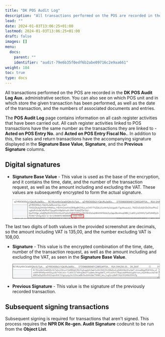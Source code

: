 ```yaml
---
title: "DK POS Audit Log"
description: "All transactions performed on the POS are recorded in the DK POS Audit Log Aux. administrative section."
lead: ""
date: 2024-01-03T13:06:25+01:00
lastmod: 2024-01-03T13:06:25+01:00
draft: false
images: []
menu:
  docs:
    parent: ""
    identifier: "audit-79e6b35f0edf6b2abe09716c2e9aa661"
weight: 184
toc: true
type: docs
---
```


All transactions performed on the POS are recorded in the **DK POS Audit Log Aux.** administrative section. You can also see on which POS unit and in which store the given transaction has been performed, as well as the date of the transaction, and the numbers of associated documents and entries.

The **POS Audit Log** page contains information on all cash register activities that have been carried out. All cash register activities linked to POS transactions have the same number as the transactions they are linked to - **Acted on POS Entry No.** and **Acted on POS Entry Fiscal No.**. In addition  to this, the sales and return transactions have the accompanying signature displayed in the **Signature Base Value**, **Signature**, and the **Previous Signature** columns.

## Digital signatures

- **Signature Base Value** - This value is used as the base of the encryption, and it contains the time, date, and the number of the transaction request, as well as the amount including and excluding the VAT. These values are subsequently encrypted to form the actual signature.

   ![signature_base](Images/signature_base.PNG)

The last two digits of both values in the provided screenshot are decimals, so the amount including VAT is 135,00, and the number excluding VAT is 108,00.

- **Signature** - This value is the encrypted combination of the time, date, number of the transaction request, as well as the amount including and excluding the VAT, as seen in the **Signature Base Value**.

   ![signature_actual](Images/signature_actual.PNG)

- **Previous Signature** - This value is the signature of the previously recorded transaction.

## Subsequent signing transactions

Subsequent signing is required for transactions that aren't signed. This process requires the **NPR DK Re-gen. Audit Signature** codeunit to be run from the **Object List**.